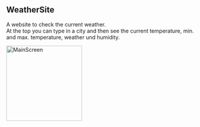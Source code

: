 ## WeatherSite
A website to check the current weather.  
At the top you can type in a city and then see the current temperature, min. and max. temperature, weather und humidity.  

<img src="/images/WeatherSite.jpg" alt="MainScreen" width="200"/>  
